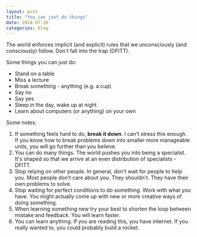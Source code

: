 ```yaml
---
layout: post
title: "You can just do things"
date: 2024-07-26
categories: blog
---
```


The world enforces implicit (and explicit) rules that we unconsciously (and consciously) follow. Don't fall into the trap (DFITT).

Some things you can just do:
- Stand on a table
- Miss a lecture
- Break something - anything (e.g. a cup)
- Say no
- Say yes
- Sleep in the day, wake up at night
- Learn about computers (or anything) on your own

Some notes:
1. If something feels hard to do, **break it down**. I can't stress this enough. If you know how to break problems down into smaller more manageable units, you will go further than you believe.
2. You can do many things. The world pushes you into being a specialist. It's shaped so that we arrive at an even distribution of specialists - DFITT.
3. Stop relying on other people. In general, don't wait for people to help you. Most people don't care about you. They shouldn't. They have their own problems to solve.
4. Stop waiting for perfect conditions to do something. Work with what you have. You might actually come up with new or more creative ways of doing something. 
5. When learning something new try your best to shorten the loop between mistake and feedback. You will learn faster. 
6. You can learn anything. If you are reading this, you have internet. If you really wanted to, you could probably build a rocket.



<!-- [jekyll-docs]: https://jekyllrb.com/docs/home
[jekyll-gh]: https://github.com/jekyll/jekyll
[jekyll-talk]: https://talk.jekyllrb.com/ -->
